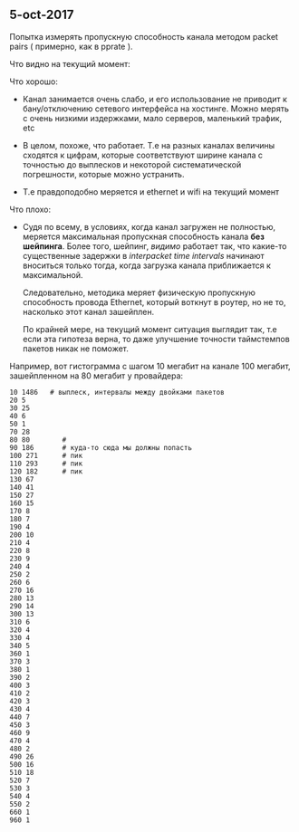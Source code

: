 
## 5-oct-2017

Попытка измерять пропускную  способность канала методом packet pairs ( примерно, как в pprate ).

Что видно на текущий момент:

Что хорошо:

 - Канал занимается очень слабо, и его использование не приводит к бану/отключению сетевого
   интерфейса на хостинге. Можно мерять с очень низкими издержками, мало серверов, маленький
   трафик, etc

 - В целом, похоже, что работает. Т.е на разных каналах величины сходятся к цифрам,
   которые соответствуют ширине канала с точностью до выплесков и некоторой 
   систематической погрешности, которые можно устранить.

 - Т.е правдоподобно меряется и ethernet и wifi на текущий момент   


Что плохо:


 - Судя по всему, в условиях, когда канал загружен не полностью,
   меряется максимальная пропускная способность канала **без шейпинга**.
   Более того, шейпинг, *видимо* работает так, что какие-то существенные
   задержки в *interpacket time intervals* начинают вноситься только
   тогда, когда загрузка канала приближается к максимальной.

   Следовательно, методика меряет физическую пропускную способность
   провода Ethernet, который воткнут в роутер, но не то, насколько
   этот канал зашейплен.

   По крайней мере, на текущий момент ситуация выглядит так, т.е
   если эта гипотеза верна, то даже улучшение точности таймстемпов
   пакетов никак не поможет.


Например, вот гистограмма с шагом 10 мегабит на канале 100 мегабит,
зашейпленном на 80 мегабит у провайдера:


	10 1486   # выплеск, интервалы между двойками пакетов
	20 5
	30 25
	40 6
	50 1
	70 28
	80 80        #
	90 186       # куда-то сюда мы должны попасть
	100 271      # пик
	110 293      # пик
	120 182      # пик
	130 67
	140 41
	150 27
	160 15
	170 8
	180 7
	190 4
	200 10
	210 4
	220 8
	230 9
	240 4
	250 2
	260 6
	270 16
	280 13
	290 14
	300 13
	310 6
	320 4
	330 4
	340 5
	360 1
	370 3
	380 1
	390 2
	400 3
	410 2
	420 3
	430 4
	440 7
	450 3
	460 9
	470 4
	480 2
	490 26
	500 16
	510 18
	520 7
	530 3
	540 4
	550 2
	660 1
	960 1

